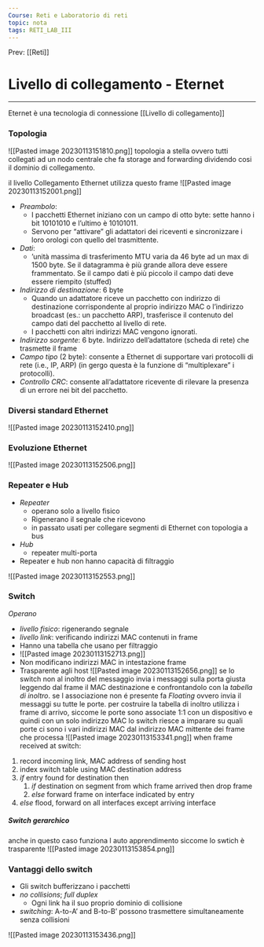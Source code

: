 ```yaml
---
Course: Reti e Laboratorio di reti
topic: nota
tags: RETI_LAB_III
---
```


Prev: [[Reti]]

# Livello di collegamento - Eternet
---
Eternet è una tecnologia di connessione [[Livello di collegamento]]
### Topologia
![[Pasted image 20230113151810.png]]
topologia a stella ovvero tutti collegati ad un nodo centrale che fa storage and forwarding dividendo cosi il dominio di collegamento.

il livello Collegamento Ethernet utilizza questo frame
![[Pasted image 20230113152001.png]]
- _Preambolo_:
	- I pacchetti Ethernet iniziano con un campo di otto byte: sette hanno i bit 10101010 e l’ultimo è 10101011. 
	- Servono per “attivare” gli adattatori dei riceventi e sincronizzare i loro orologi con quello del trasmittente. 
- _Dati_: 
	- ’unità massima di trasferimento MTU varia da 46 byte ad un max di 1500 byte. Se il datagramma è più grande allora deve essere frammentato. Se il campo dati è più piccolo il campo dati deve essere riempito (stuffed)
- _Indirizzo di destinazione_: 6 byte 
	- Quando un adattatore riceve un pacchetto con indirizzo di destinazione corrispondente al proprio indirizzo MAC o l’indirizzo broadcast (es.: un pacchetto ARP), trasferisce il contenuto del campo dati del pacchetto al livello di rete. 
	- I pacchetti con altri indirizzi MAC vengono ignorati. 
- _Indirizzo sorgente_: 6 byte. Indirizzo dell’adattatore (scheda di rete) che trasmette il frame 
- _Campo tipo_ (2 byte): consente a Ethernet di supportare vari protocolli di rete (i.e., IP, ARP) (in gergo questa è la funzione di “multiplexare” i protocolli). 
- _Controllo CRC_: consente all’adattatore ricevente di rilevare la presenza di un errore nei bit del pacchetto.



### Diversi standard Ethernet 
![[Pasted image 20230113152410.png]]

### Evoluzione Ethernet 
![[Pasted image 20230113152506.png]]


### Repeater e Hub
- _Repeater_ 
	- operano solo a livello fisico 
	- Rigenerano il segnale che ricevono 
	- in passato usati per collegare segmenti di Ethernet con topologia a bus 
- _Hub_ 
	- repeater multi-porta 
- Repeater e hub non hanno capacità di filtraggio

![[Pasted image 20230113152553.png]]
### Switch
_Operano_
- _livello fisico_: rigenerando segnale 
- _livello link_: verificando indirizzi MAC contenuti in frame 
- Hanno una tabella che usano per filtraggio 
- ![[Pasted image 20230113152713.png]]
- Non modificano indirizzi MAC in intestazione frame
- Trasparente agli host
![[Pasted image 20230113152656.png]]
se lo switch non al inoltro del messaggio invia i messaggi sulla porta giusta leggendo dal frame il MAC destinazione e confrontandolo con la _tabella di inoltro_. se l associazione non é presente fa _Floating_ ovvero invia il messaggi su tutte le porte.
per costruire la tabella di inoltro utilizza i frame di arrivo, siccome le porte sono associate 1:1 con un dispositivo e quindi con un solo indirizzo MAC lo switch riesce a imparare su quali porte ci sono i vari indirizzi MAC dal indirizzo MAC mittente dei frame che processa 
![[Pasted image 20230113153341.png]]
when frame received at switch: 
1. record incoming link, MAC address of sending host 
2. index switch table using MAC destination address 
3. _if_ entry found for destination then 
	1.  _if_ destination on segment from which frame arrived then drop frame 
	2. _else_ forward frame on interface indicated by entry  
4. _else_ flood, forward on all interfaces except arriving interface 

##### Switch gerarchico
anche in questo caso funziona l auto apprendimento siccome lo swtich è trasparente 
![[Pasted image 20230113153854.png]]

### Vantaggi dello switch
- Gli switch bufferizzano i pacchetti 
- _no collisions_; _full duplex_ 
	- Ogni link ha il suo proprio dominio di collisione 
- _switching_: A-to-A’ and B-to-B’ possono trasmettere simultaneamente senza collisioni

![[Pasted image 20230113153436.png]]